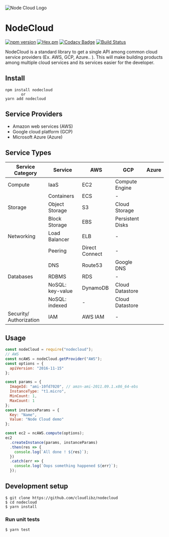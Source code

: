 ![Node Cloud Logo](assets/logo.png)

# NodeCloud

[![npm version](https://badge.fury.io/js/nodecloud.svg)](https://badge.fury.io/js/nodecloud)
[![Hex.pm](https://img.shields.io/hexpm/l/plug.svg)](https://www.npmjs.com/package/nodecloud)
[![Codacy Badge](https://api.codacy.com/project/badge/Grade/b94b1fe2ac724e8083f8237de3473c8a)](https://www.codacy.com/app/rehrumesh/nodecloud?utm_source=github.com&amp;utm_medium=referral&amp;utm_content=cloudlibz/nodecloud&amp;utm_campaign=Badge_Grade)
[![Build Status](https://travis-ci.org/cloudlibz/nodecloud.svg?branch=master)](https://travis-ci.org/cloudlibz/nodecloud)

NodeCloud is a standard library to get a single API among common cloud service providers (Ex. AWS, GCP, Azure.. ).
This will make building products among multiple cloud services and its services easier for the developer.

## Install

```
npm install nodecloud
       or
yarn add nodecloud
```

## Service Providers

- Amazon web services (AWS)
- Google cloud platform (GCP)
- Microsoft Azure (Azure)

## Service Types

| Service Category | Service | AWS | GCP | Azure |
| --- | --- | --- | --- | --- |
| Compute | IaaS | EC2 | Compute Engine |           |
|         | Containers | ECS | - |          |
| Storage | Object Storage | S3 | Cloud Storage |           |
|         | Block Storage  | EBS | Persistent Disks |           |
| Networking | Load Balancer | ELB | - |            |
|            | Peering | Direct Connect | - |           |
|            | DNS | Route53 | Google DNS |             |
| Databases | RDBMS | RDS | - |             |
|           | NoSQL: key-value | DynamoDB | Cloud Datastore |               |
|           | NoSQL: indexed | - | Cloud Datastore |            |
| Security/ Authorization  | IAM | AWS IAM | - |            |

## Usage

```js
const nodeCloud = require("nodecloud");
// AWS
const ncAWS = nodeCloud.getProvider("AWS");
const options = {
  apiVersion: "2016-11-15"
};

const params = {
  ImageId: "ami-10fd7020", // amzn-ami-2011.09.1.x86_64-ebs
  InstanceType: "t1.micro",
  MinCount: 1,
  MaxCount: 1
};
const instanceParams = {
  Key: "Name",
  Value: "Node Cloud demo"
};

const ec2 = ncAWS.compute(options);
ec2
  .createInstance(params, instanceParams)
  .then(res => {
    console.log(`All done ! ${res}`);
  })
  .catch(err => {
    console.log(`Oops something happened ${err}`);
  });
```

## Development setup

```
$ git clone https://github.com/cloudlibz/nodecloud
$ cd nodecloud
$ yarn install
```

### Run unit tests

```
$ yarn test
```
